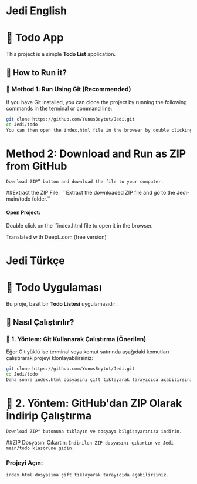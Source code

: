# Jedi **English**
# 📝 Todo App
This project is a simple **Todo List** application.

## 🚀 How to Run it?

### 🔹 Method 1: Run Using Git (Recommended)
If you have Git installed, you can clone the project by running the following commands in the terminal or command line:

```sh
git clone https://github.com/YunusBeytut/Jedi.git
cd Jedi/todo
You can then open the index.html file in the browser by double clicking on it.
````

# Method 2: Download and Run as ZIP from GitHub
```
Download ZIP” button and download the file to your computer.
```

##Extract the ZIP File:
```Extract the downloaded ZIP file and go to the Jedi-main/todo folder.``

#### Open Project:
Double click on the ``index.html file to open it in the browser.

Translated with DeepL.com (free version)


# Jedi **Türkçe**
# 📝 Todo Uygulaması
Bu proje, basit bir **Todo Listesi** uygulamasıdır.

## 🚀 Nasıl Çalıştırılır?

### 🔹 1. Yöntem: Git Kullanarak Çalıştırma (Önerilen)
Eğer Git yüklü ise terminal veya komut satırında aşağıdaki komutları çalıştırarak projeyi klonlayabilirsiniz:

```sh
git clone https://github.com/YunusBeytut/Jedi.git
cd Jedi/todo
Daha sonra index.html dosyasını çift tıklayarak tarayıcıda açabilirsiniz.
````

# 🔹 2. Yöntem: GitHub'dan ZIP Olarak İndirip Çalıştırma
```
Download ZIP" butonuna tıklayın ve dosyayı bilgisayarınıza indirin.
```

##ZIP Dosyasını Çıkartın:
```İndirilen ZIP dosyasını çıkartın ve Jedi-main/todo klasörüne gidin.```

### Projeyi Açın:
```index.html dosyasına çift tıklayarak tarayıcıda açabilirsiniz.```
